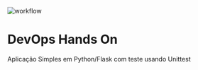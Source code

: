 ![workflow](https://github.com/luizbento/devopslab/actions/workflows/pipeline.yml/badge.svg)

# DevOps Hands On
Aplicação Simples em Python/Flask com teste usando Unittest

